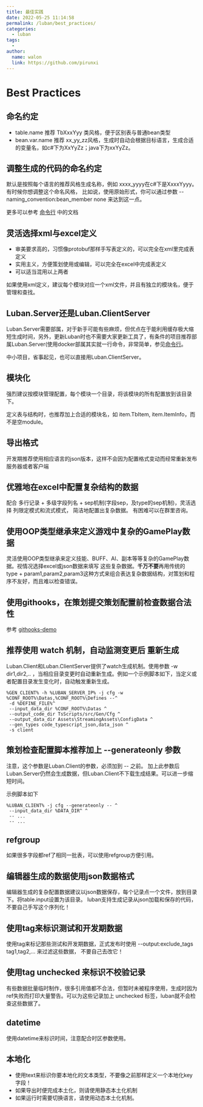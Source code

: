 ```yaml
---
title: 最佳实践
date: 2022-05-25 11:14:58
permalink: /luban/best_practices/
categories:
  - luban
tags:
  - 
author: 
  name: walon
  link: https://github.com/pirunxi
---
```

# Best Practices

## 命名约定

- table.name 推荐 TbXxxYyy 类风格，便于区别表与普通bean类型
- bean.var.name 推荐 xx_yy_zz风格，生成时自动会根据目标语言，生成合适的变量名，如c#下为XxYyZz；java下为xxYyZz。

## 调整生成的代码的命名约定

默认是按照每个语言的推荐风格生成名称，例如 xxxx_yyyy在c#下是XxxxYyyy。有时候你想调整这个命名风格，
比如说，使用原始形式，你可以通过参数 --naming_convention:bean_member none 来达到这一点。

更多可以参考 [命令行](/luban/command_tools/) 中的文档

## 灵活选择xml与excel定义

- 审美要求高的，习惯像protobuf那样手写表定义的，可以完全在xml里完成表定义
- 实用主义，方便策划使用或编辑，可以完全在excel中完成表定义
- 可以适当混用以上两者

如果使用xml定义，建议每个模块对应一个xml文件，并且有独立的模块名，便于管理和查找。

## Luban.Server还是Luban.ClientServer

Luban.Server需要部属，对于新手可能有些麻烦，但优点在于能利用缓存极大缩短生成时间，另外，更新Luban时也不需要大家更新工具了，有条件的项目推荐部属Luban.Server(使用docker部属其实就一行命令，非常简单，参见[命令行](/luban/command_tools/)。

中小项目，省事起见，也可以直接用Luban.ClientServer。

## 模块化

强烈建议按模块管理配置，每个模块一个目录，将该模块的所有配置放到该目录下。

定义表与结构时，也推荐加上合适的模块名，如 item.TbItem, item.ItemInfo，而不是空module。

## 导出格式

开发期推荐使用相应语言的json版本，这样不会因为配置格式变动而经常重新发布服务器或者客户端

## 优雅地在excel中配置复杂结构的数据

配合 多行记录 + 多级字段列名 + sep机制(字段sep，及type的sep机制)，灵活选择 列限定模式和流式模式，
简洁地配置出复杂数据。 有困难可以在群里咨询。

## 使用OOP类型继承来定义游戏中复杂的GamePlay数据

灵活使用OOP类型继承来定义技能、BUFF、AI、副本等等复杂的GamePlay数据。视情况选择excel或json数据来填写
这些复杂数据。**千万不要**再用传统的 type + param1,param2,param3这种方式来组合表达复杂数据结构，对策划和程序不友好，而且难以检查错误。

## 使用githooks，在策划提交策划配置前检查数据合法性

参考 [githooks-demo](https://github.com/focus-creative-games/luban_examples/tree/main/githooks-demo)


## 推荐使用 watch 机制，自动监测变更后 重新生成

Luban.Client和Luban.ClientServer提供了watch生成机制。使用参数 -w dir1,dir2,..  ，当相应目录变更时自动重新生成。例如一个示例脚本如下，当定义或者配置目录发生变化时，自动触发重新生成。

```shell
%GEN_CLIENT% -h %LUBAN_SERVER_IP% -j cfg -w %CONF_ROOT%\Datas,%CONF_ROOT%\Defines --^
 -d %DEFINE_FILE%^
 --input_data_dir %CONF_ROOT%\Datas ^
 --output_code_dir TsScripts/src/Gen/Cfg ^
 --output_data_dir Assets\StreamingAssets\ConfigData ^
 --gen_types code_typescript_json,data_json ^
 -s client 
```

## 策划检查配置脚本推荐加上 --generateonly 参数

注意，这个参数是Luban.Client的参数，必须加到 -- 之前。 加上此参数后Luban.Server仍然会生成数据，但Luban.Client不下载生成结果。可以进一步缩短时间。

示例脚本如下

```shell
%LUBAN_CLIENT% -j cfg --generateonly -- ^
 --input_data_dir %DATA_DIR^ ^
 -- ...
 -- ...
```

## refgroup

如果很多字段都ref了相同一批表，可以使用refgroup方便引用。

## 编辑器生成的数据使用json数据格式

编辑器生成的复杂配置数据建议以json数据保存，每个记录点一个文件，放到目录下。将table.input设置为该目录。 luban支持生成记录从json加载和保存的代码，不要自己手写这个序列化！

## 使用tag来标识测试和开发期数据

使用tag来标记那些测试和开发期数据，正式发布时使用 --output:exclude_tags tag1,tag2,... 来过滤这些数据，
不要自己去改它！

## 使用tag unchecked 来标识不校验记录

有些数据批量临时制作，很多引用值都不合法，但暂时未被程序使用，生成时因为ref失败而打印大量警告。可以为这些记录加上 unchecked 标签，luban就不会检查这些数据了。

## datetime

使用datetime来标识时间，注意配合时区参数使用。

## 本地化

- 使用text来标识你要本地化的文本类型，不要像之前那样定义一个本地化key字段！
- 如果导出时便完成本土化，则请使用静态本土化机制
- 如果运行时需要切换语言，请使用动态本土化机制。
